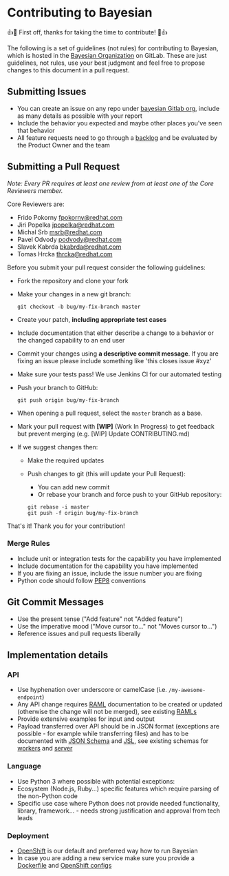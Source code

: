# Contributing to Bayesian

:+1::tada: First off, thanks for taking the time to contribute! :tada::+1:

The following is a set of guidelines (not rules) for contributing to Bayesian,
which is hosted in the [Bayesian Organization](https://gitlab.cee.redhat.com/bayesian/) on GitLab.
These are just guidelines, not rules, use your best judgment and feel free to
propose changes to this document in a pull request.

## Submitting Issues

* You can create an issue on any repo under [bayesian Gitlab org](https://gitlab.cee.redhat.com/bayesian), include as many details as possible with your report
* Include the behavior you expected and maybe other places you've seen that behavior
* All feature requests need to go through a [backlog](https://trello.com/b/6m5tjYhy/bayesian) and be evaluated by the Product Owner and the team

## Submitting a Pull Request

*Note: Every PR requires at least one review from at least one of the Core Reviewers member.*

Core Reviewers are:

* Frido Pokorny <fpokorny@redhat.com>
* Jiri Popelka <jpopelka@redhat.com>
* Michal Srb <msrb@redhat.com>
* Pavel Odvody <podvody@redhat.com>
* Slavek Kabrda <bkabrda@redhat.com>
* Tomas Hrcka <thrcka@redhat.com>

Before you submit your pull request consider the following guidelines:

* Fork the repository and clone your fork
* Make your changes in a new git branch:

     ```shell
     git checkout -b bug/my-fix-branch master
     ```

* Create your patch, **including appropriate test cases**
* Include documentation that either describe a change to a behavior or the changed capability to an end user
* Commit your changes using **a descriptive commit message**. If you are fixing an issue please include something like 'this closes issue #xyz'
* Make sure your tests pass! We use Jenkins CI for our automated testing
* Push your branch to GitHub:

    ```shell
    git push origin bug/my-fix-branch
    ```

* When opening a pull request, select the `master` branch as a base.
* Mark your pull request with **[WIP]** (Work In Progress) to get feedback but prevent merging (e.g. [WIP] Update CONTRIBUTING.md)
* If we suggest changes then:
  * Make the required updates
  * Push changes to git (this will update your Pull Request):
    * You can add new commit
    * Or rebase your branch and force push to your GitHub repository:

    ```shell
    git rebase -i master
    git push -f origin bug/my-fix-branch
    ```

That's it! Thank you for your contribution!

### Merge Rules

* Include unit or integration tests for the capability you have implemented
* Include documentation for the capability you have implemented
* If you are fixing an issue, include the issue number you are fixing
* Python code should follow [PEP8](https://www.python.org/dev/peps/pep-0008/) conventions

## Git Commit Messages

* Use the present tense ("Add feature" not "Added feature")
* Use the imperative mood ("Move cursor to..." not "Moves cursor to...")
* Reference issues and pull requests liberally

## Implementation details

### API

* Use hyphenation over underscore or camelCase (i.e. `/my-awesome-endpoint`)
* Any API change requires [RAML](http://raml.org/) documentation to be created or updated (otherwise the change will not be merged), see existing [RAMLs](https://gitlab.cee.redhat.com/bayesian/Bayesian/blob/master/docs/api/raml/api.raml)
* Provide extensive examples for input and output
* Payload transferred over API should be in JSON format (exceptions are possible - for example while transferring files) and has to be documented with [JSON Schema](http://json-schema.org/) and [JSL](https://jsl.readthedocs.io/en/latest/tutorial.html), see existing schemas for [workers](https://gitlab.cee.redhat.com/bayesian/Bayesian/tree/master/lib/cucoslib/workers/schemas/) and [server](https://gitlab.cee.redhat.com/bayesian/Bayesian/tree/master/server/bayesian/schemas)

### Language

* Use Python 3 where possible with potential exceptions:
 * Ecosystem (Node.js, Ruby...) specific features which require parsing of the non-Python code
 * Specific use case where Python does not provide needed functionality, library, framework... - needs strong justification and approval from tech leads

### Deployment

* [OpenShift](https://www.openshift.com/) is our default and preferred way how to run Bayesian
* In case you are adding a new service make sure you provide a [Dockerfile](https://docs.docker.com/engine/reference/builder/) and [OpenShift configs](https://docs.openshift.com/enterprise/3.0/architecture/core_concepts/pods_and_services.html)
